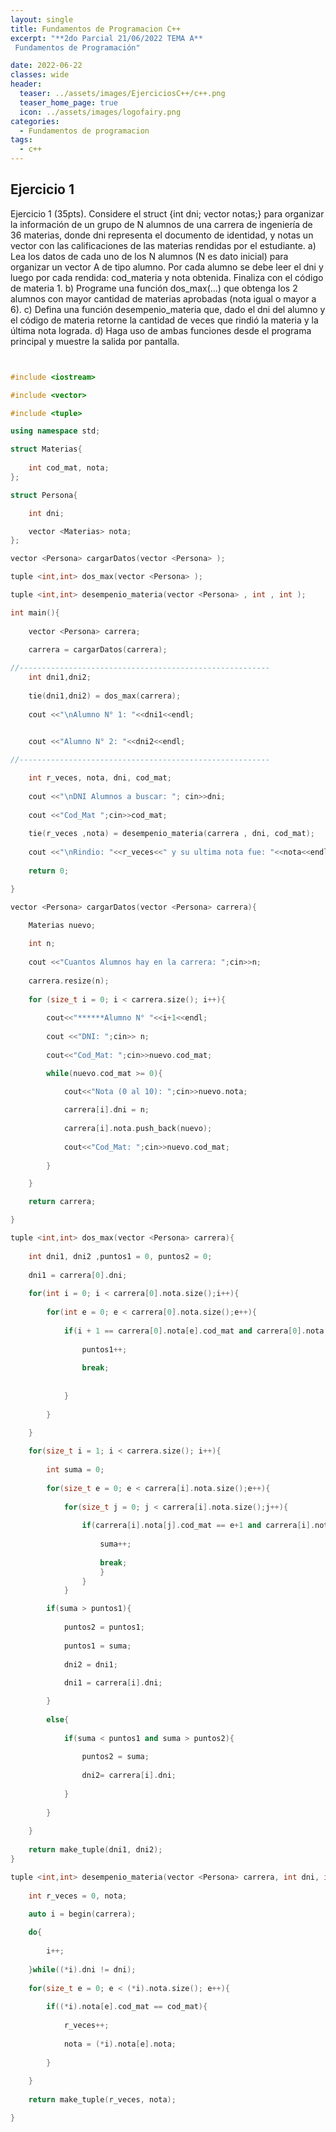 ```yaml
---
layout: single
title: Fundamentos de Programacion C++
excerpt: "**2do Parcial 21/06/2022 TEMA A**
 Fundamentos de Programación"

date: 2022-06-22
classes: wide
header:
  teaser: ../assets/images/EjerciciosC++/c++.png
  teaser_home_page: true
  icon: ../assets/images/logofairy.png
categories:
  - Fundamentos de programacion
tags:  
  - c++
---
```



## Ejercicio 1  

Ejercicio 1 (35pts). Considere el struct {int dni; vector<int> notas;} para
organizar la información de un grupo de N alumnos de una carrera de
ingeniería de 36 materias, donde dni representa el documento de identidad, y
notas un vector con las calificaciones de las materias rendidas por el
estudiante.
a) Lea los datos de cada uno de los N alumnos (N es dato inicial) para
organizar un vector A de tipo alumno. Por cada alumno se debe leer el dni y
luego por cada rendida: cod_materia y nota obtenida. Finaliza con el código
de materia ­1.
b) Programe una función dos_max(...) que obtenga los 2 alumnos con mayor
cantidad de materias aprobadas (nota igual o mayor a 6).
c) Defina una función desempenio_materia que, dado el dni del alumno y el
código de materia retorne la cantidad de veces que rindió la materia y la
última nota lograda.
d) Haga uso de ambas funciones desde el programa principal y muestre la
salida por pantalla.

```c++


#include <iostream>

#include <vector>

#include <tuple>

using namespace std;

struct Materias{
    
    int cod_mat, nota;
};

struct Persona{

    int dni;

    vector <Materias> nota;
};

vector <Persona> cargarDatos(vector <Persona> );

tuple <int,int> dos_max(vector <Persona> );

tuple <int,int> desempenio_materia(vector <Persona> , int , int );

int main(){
    
    vector <Persona> carrera;
    
    carrera = cargarDatos(carrera);

//--------------------------------------------------------    
    int dni1,dni2;
    
    tie(dni1,dni2) = dos_max(carrera);
    
    cout <<"\nAlumno N° 1: "<<dni1<<endl;    
    

    cout <<"Alumno N° 2: "<<dni2<<endl;

//--------------------------------------------------------

    int r_veces, nota, dni, cod_mat;
    
    cout <<"\nDNI Alumnos a buscar: "; cin>>dni;
    
    cout <<"Cod_Mat ";cin>>cod_mat;
    
    tie(r_veces ,nota) = desempenio_materia(carrera , dni, cod_mat);
    
    cout <<"\nRindio: "<<r_veces<<" y su ultima nota fue: "<<nota<<endl;
    
    return 0;

}

vector <Persona> cargarDatos(vector <Persona> carrera){
    
    Materias nuevo;

    int n;
    
    cout <<"Cuantos Alumnos hay en la carrera: ";cin>>n;
    
    carrera.resize(n);
    
    for (size_t i = 0; i < carrera.size(); i++){
        
        cout<<"******Alumno N° "<<i+1<<endl;
        
        cout <<"DNI: ";cin>> n;
        
        cout<<"Cod_Mat: ";cin>>nuevo.cod_mat;

        while(nuevo.cod_mat >= 0){

            cout<<"Nota (0 al 10): ";cin>>nuevo.nota;
            
            carrera[i].dni = n;
            
            carrera[i].nota.push_back(nuevo);
    
            cout<<"Cod_Mat: ";cin>>nuevo.cod_mat;
    
        }

    }

    return carrera;

}

tuple <int,int> dos_max(vector <Persona> carrera){
    
    int dni1, dni2 ,puntos1 = 0, puntos2 = 0;
    
    dni1 = carrera[0].dni;
    
    for(int i = 0; i < carrera[0].nota.size();i++){
        
        for(int e = 0; e < carrera[0].nota.size();e++){
            
            if(i + 1 == carrera[0].nota[e].cod_mat and carrera[0].nota[e].nota >= 6){
                
                puntos1++;
            
                break;
 
        
            }
    
        }
    
    }

    for(size_t i = 1; i < carrera.size(); i++){
        
        int suma = 0;
        
        for(size_t e = 0; e < carrera[i].nota.size();e++){
            
            for(size_t j = 0; j < carrera[i].nota.size();j++){
                
                if(carrera[i].nota[j].cod_mat == e+1 and carrera[i].nota[j].nota >=6){
                    
                    suma++;
            
                    break;
                    }
                }
            }

        if(suma > puntos1){
            
            puntos2 = puntos1;
            
            puntos1 = suma;
            
            dni2 = dni1;
        
            dni1 = carrera[i].dni;

        }
        
        else{
            
            if(suma < puntos1 and suma > puntos2){
                
                puntos2 = suma;
            
                dni2= carrera[i].dni;
        
            }
    
        }
    
    }
    
    return make_tuple(dni1, dni2);
}

tuple <int,int> desempenio_materia(vector <Persona> carrera, int dni, int cod_mat){
    
    int r_veces = 0, nota;

    auto i = begin(carrera);
    
    do{
    
        i++;    
    
    }while((*i).dni != dni);
    
    for(size_t e = 0; e < (*i).nota.size(); e++){
    
        if((*i).nota[e].cod_mat == cod_mat){
        
            r_veces++;
            
            nota = (*i).nota[e].nota;    
        
        }
    
    }
    
    return make_tuple(r_veces, nota);

}

```
